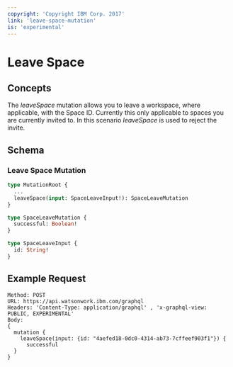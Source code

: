 ```yaml
---
copyright: 'Copyright IBM Corp. 2017'
link: 'leave-space-mutation'
is: 'experimental'
---
```


# Leave Space

## Concepts

The _leaveSpace_ mutation allows you to leave a workspace, where applicable, with the Space ID. Currently this only applicable to spaces you are currently invited to.
In this scenario _leaveSpace_ is used to reject the invite. 

## Schema

### Leave Space Mutation



```graphql
type MutationRoot {
  ...
  leaveSpace(input: SpaceLeaveInput!): SpaceLeaveMutation
}

type SpaceLeaveMutation {
  successful: Boolean!
}

type SpaceLeaveInput {
  id: String!
}
```

## Example Request

~~~~
Method: POST
URL: https://api.watsonwork.ibm.com/graphql
Headers: 'Content-Type: application/graphql' , 'x-graphql-view: PUBLIC, EXPERIMENTAL'
Body:
{
  mutation {
    leaveSpace(input: {id: "4aefed18-0dc0-4314-ab73-7cffeef903f1"}) {
      successful
  }
}
~~~~



